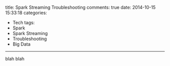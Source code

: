 title: Spark Streaming Troubleshooting
comments: true
date: 2014-10-15 15:33:18
categories:
- Tech
tags:
- Spark
- Spark Streaming
- Troubleshooting
- Big Data
---
blah blah

<!-- more -->
